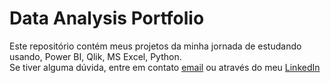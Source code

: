 # Data Analysis Portfolio

Este repositório contém meus projetos da minha jornada de estudando usando, Power BI, Qlik, MS Excel, Python. <br>
Se tiver alguma dúvida, entre em contato [email](fredscarva@gmail.com) ou através do meu [LinkedIn](https://www.linkedin.com/in/fredericosantoscarvalho/)


